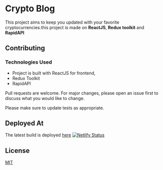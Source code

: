 # Crypto Blog

This project aims to keep you updated with your favorite cryptocurrencies.this project is made on **ReactJS**, **Redux toolkit** and **RapidAPI** 


## Contributing

### Technologies Used
* Project is built with ReactJS for frontend,
* Redux Toolkit
* RapidAPI

Pull requests are welcome. For major changes, please open an issue first to discuss what you would like to change.

Please make sure to update tests as appropriate.

## Deployed At
The latest build is deployed [here](https://ajaxcryptoblog.netlify.app/)
[![Netlify Status](https://api.netlify.com/api/v1/badges/1d6509e0-d8d9-4bdf-b27e-60a30d53c51c/deploy-status)](https://app.netlify.com/sites/ajaxcryptoblog/deploys)

## License
[MIT](https://choosealicense.com/licenses/mit/)
